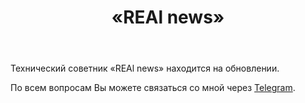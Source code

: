 ﻿---
layout: post-ea

group: Технический советник
title: «REAl news»
meta: REAl news
logo: real_news.svg
order: 8

category: ea

og: img/og-real-news.jpg

lang: ru
ref: real_news
---

Технический советник «REAl news» находится на обновлении.

По всем вопросам Вы можете связаться со мной через <a href="https://t.me/chutkoy" target="_blank">Telegram</a>.
